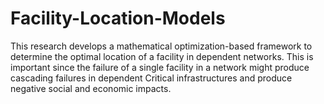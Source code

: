 # Facility-Location-Models
This research develops a mathematical optimization-based framework to determine the optimal location of a facility in dependent networks. This is important since the failure of a single facility in a network might produce cascading failures in dependent Critical infrastructures and produce negative social and economic impacts.
